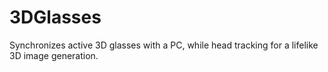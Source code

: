 # 3DGlasses
Synchronizes active 3D glasses with a PC, while head tracking for a lifelike 3D image generation.
